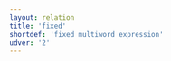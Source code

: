 ```yaml
---
layout: relation
title: 'fixed'
shortdef: 'fixed multiword expression'
udver: '2'
---
```

<!-- Interlanguage links updated Út zář 29 20:43:18 CEST 2020 -->
